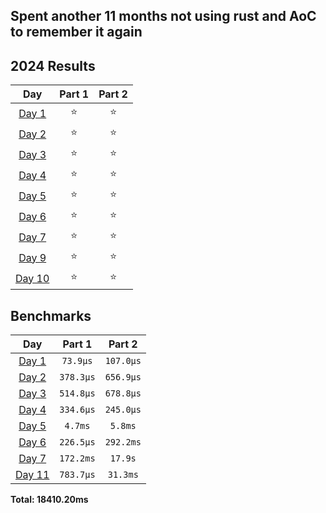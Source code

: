 ## Spent another 11 months not using rust and AoC to remember it again
<!--- advent_readme_stars table --->
## 2024 Results

| Day | Part 1 | Part 2 |
| :---: | :---: | :---: |
| [Day 1](https://adventofcode.com/2024/day/1) | ⭐ | ⭐ |
| [Day 2](https://adventofcode.com/2024/day/2) | ⭐ | ⭐ |
| [Day 3](https://adventofcode.com/2024/day/3) | ⭐ | ⭐ |
| [Day 4](https://adventofcode.com/2024/day/4) | ⭐ | ⭐ |
| [Day 5](https://adventofcode.com/2024/day/5) | ⭐ | ⭐ |
| [Day 6](https://adventofcode.com/2024/day/6) | ⭐ | ⭐ |
| [Day 7](https://adventofcode.com/2024/day/7) | ⭐ | ⭐ |
| [Day 9](https://adventofcode.com/2024/day/9) | ⭐ | ⭐ |
| [Day 10](https://adventofcode.com/2024/day/10) | ⭐ | ⭐ |
<!--- advent_readme_stars table --->
<!--- benchmarking table --->
## Benchmarks

| Day | Part 1 | Part 2 |
| :---: | :---: | :---:  |
| [Day 1](./src/bin/01.rs) | `73.9µs` | `107.0µs` |
| [Day 2](./src/bin/02.rs) | `378.3µs` | `656.9µs` |
| [Day 3](./src/bin/03.rs) | `514.8µs` | `678.8µs` |
| [Day 4](./src/bin/04.rs) | `334.6µs` | `245.0µs` |
| [Day 5](./src/bin/05.rs) | `4.7ms` | `5.8ms` |
| [Day 6](./src/bin/06.rs) | `226.5µs` | `292.2ms` |
| [Day 7](./src/bin/07.rs) | `172.2ms` | `17.9s` |
| [Day 11](./src/bin/11.rs) | `783.7µs` | `31.3ms` |

**Total: 18410.20ms**
<!--- benchmarking table --->
